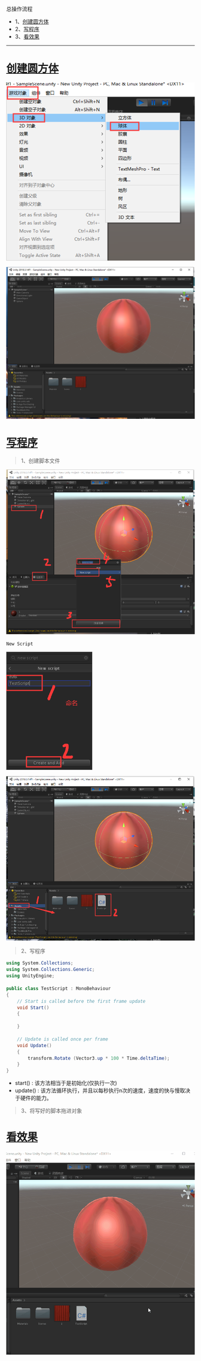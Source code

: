 总操作流程
- 1、[创建圆方体](#unity-01)
- 2、[写程序](#unity-02)
- 3、[看效果](#unity-03)

***

# <a name="unity-01" href="#" >创建圆方体</a>

![](image/3-1.png)

![](image/3-2.png)

# <a name="unity-02" href="#" >写程序</a>

> 1、创建脚本文件

![](image/3-3.png)

```shell
New Script
```

![](image/3-4.png)

![](image/3-5.png)

> 2、写程序

```c#
using System.Collections;
using System.Collections.Generic;
using UnityEngine;

public class TestScript : MonoBehaviour
{
    // Start is called before the first frame update
    void Start()
    {
        
    }

    // Update is called once per frame
    void Update()
    {
        transform.Rotate (Vector3.up * 100 * Time.deltaTime);
    }
}
```
- start()  : 该方法相当于是初始化(仅执行一次)
- update() : 该方法循环执行，并且以每秒执行n次的速度，速度的快与慢取决于硬件的能力。

> 3、将写好的脚本拖进对象

# <a name="unity-03" href="#" >看效果</a>

![](image/3-6.gif)


